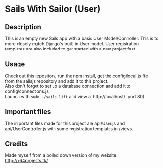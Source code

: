 # Sails With Sailor (User)

## Description
This is an empty new Sails app with a basic User Model/Controller. This is to more closely match Django's built-in User model. User registration templates are also included to get started with a new project fast.

## Usage
Check out this repository, run the npm install, get the config/local.js file from the sailsjs repository and add it to this project.  
Also don't forget to set up a database connection and add it to config/connections.js   
Launch with ```sudo ./sails lift``` and view at http://localhost/ (port 80)

## Important files
The important files made for this project are api/User.js and api/UserController.js with some registration templates in /views.

## Credits
Made myself from a boiled down version of my website.  
http://x64projects.tk/
